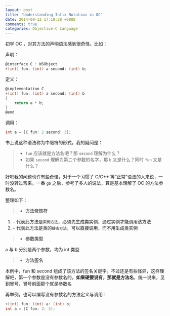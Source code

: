 ```yaml
---
layout: post
title: "Understanding Infix Notation in OC"
date: 2014-09-12 17:19:20 +0800
comments: true
categories: Objective-C Language
---
```


初学 OC ，对其方法的声明语法感到很奇怪。比如：

声明：

```c
@interface C : NSObject
+(int) fun: (int) a second: (int) b;
```

定义：

```c
@implementation C
+(int) fun: (int) a second: (int) b
{
    return a * b;
}
@end
```

调用：

```c
int a = [C fun: 2 second: 3];
```

书上说这种语法称为中缀符的形式，我的疑问是：

> * `fun` 应该就是方法名吧？那 `second` 理解为什么？
> * 如果 `second` 理解为第二个参数的名字，那 `b` 又是什么？同时 `fun` 又是什么？

<!-- more -->

好吧我的问题也许有些奇怪，对于一个习惯了 C/C++ 等“正常”语法的人来说，一时没转过弯来。一番 `gb` 之后，参考了多人的说法，算是基本理解了 OC 的方法参数名。

整理如下：

> * **方法修饰符**

1. `-` 代表此方法是`实例方法`，必须先生成类实例，通过实例才能调用该方法
2. `+` 代表此方法是类的`静态方法`，可以直接调用，而不用生成类实例

> * **参数类型**

  a 与 b 分别是两个参数，均为 int 类型

> * **方法签名**

  本例中，fun 和 second 组成了该方法的签名关键字。不过还是有些怪异，这样理解吧，第一个参数是没有参数名的，**如果硬要说有，那就是方法名**，统一说来，见到冒号，冒号前面那个就是参数名

再举例，也可以编写没有参数名的方法定义与调用：

```c
+(int) fun: (int) a: (int) b;
int a = [C fun: 2: 3];
```

